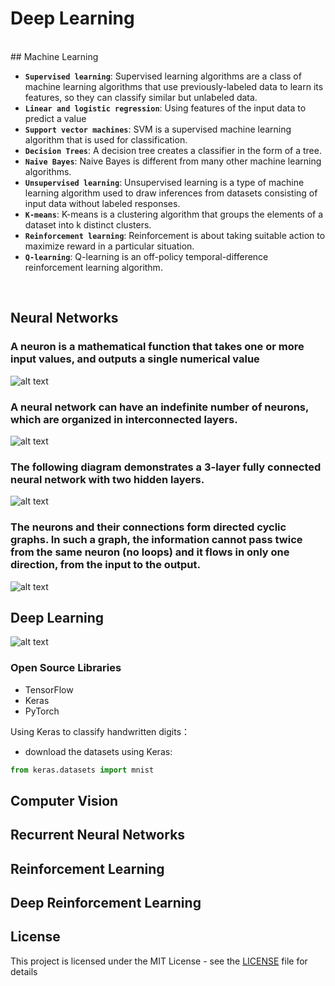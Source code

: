 # Deep Learning


<br/>
## Machine Learning 

- **`Supervised learning`**: Supervised learning algorithms are a class of machine learning algorithms that use previously-labeled data to learn its features, so they can classify similar but unlabeled data.
- **`Linear and logistic regression`**: Using features of the input data to predict a value
- **`Support vector machines`**: SVM is a supervised machine learning algorithm that is used for classification. 
- **`Decision Trees`**: A decision tree creates a classifier in the form of a tree.
- **`Naive Bayes`**: Naive Bayes is different from many other machine learning algorithms.
- **`Unsupervised learning`**: Unsupervised learning is a type of machine learning algorithm used to draw inferences from datasets      consisting of input data without labeled responses.
- **`K-means`**: K-means is a clustering algorithm that groups the elements of a dataset into k distinct clusters.
- **`Reinforcement learning`**: Reinforcement is about taking suitable action to maximize reward in a particular situation. 
- **`Q-learning`**: Q-learning is an off-policy temporal-difference reinforcement learning algorithm. 
<br/>


## Neural Networks

### A neuron is a mathematical function that takes one or more input values, and outputs a single numerical value
![alt text](https://github.com/David-SF2290/Deep-Learning/blob/master/Graph_Doc/Neurons.JPG)

### A neural network can have an indefinite number of neurons, which are organized in interconnected layers. 
![alt text](https://github.com/David-SF2290/Deep-Learning/blob/master/Graph_Doc/Layers.JPG)

### The following diagram demonstrates a 3-layer fully connected neural network with two hidden layers. 
![alt text](https://github.com/David-SF2290/Deep-Learning/blob/master/Graph_Doc/Multi-layer.JPG)

### The neurons and their connections form directed cyclic graphs. In such a graph, the information cannot pass twice from the same neuron (no loops) and it flows in only one direction, from the input to the output.
![alt text](https://github.com/David-SF2290/Deep-Learning/blob/master/Graph_Doc/Directed%20Cyclic%20Graphs.JPG)


## Deep Learning 

![alt text](https://github.com/David-SF2290/Deep-Learning/blob/master/Graph_Doc/Deep%20Learning.JPG)

### Open Source Libraries
- TensorFlow
- Keras
- PyTorch

Using Keras to classify handwritten digits： 
 - download the datasets using Keras:
```python
from keras.datasets import mnist
```

## Computer Vision 





## Recurrent Neural Networks





## Reinforcement Learning





## Deep Reinforcement Learning



## License
This project is licensed under the MIT License - see the [LICENSE](LICENSE) file for details

